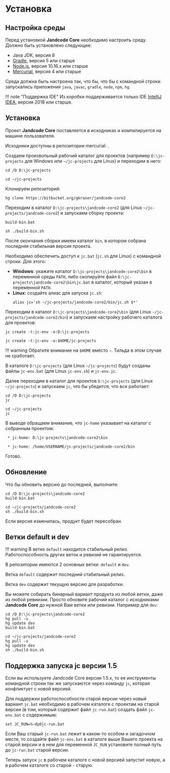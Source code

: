 
Установка
=========


Настройка среды
---------------

Перед установкой **Jandcode Core** необходимо настроить среду.
Должно быть установлено следующее:

* Java JDK, версия 8
* [Gradle](https://gradle.org/), версия 5 или старше
* [Node.js](https://nodejs.org), версия 10.16.x или старше
* [Mercurial](https://www.mercurial-scm.org/), версия 4 или старше

Среда должна быть настроена так, что бы, что бы с командной строки
запускались приложения `java`, `javac`, `gradle`, `node`, `npm`, `hg`.

!!! note "Поддержка IDE"
    Из коробки поддерживается только IDE 
    [IntelliJ IDEA](https://www.jetbrains.com/idea/), версия 2018 или старше.


Установка 
---------

Проект **Jandcode Core** поставляется в исходниках и компилируется на машине
пользователя.

Исходники доступны в репозитории mercurial: 
[](https://bitbucket.org/gkraser/jandcode-core2).  

Создаем произвольный рабочий каталог для проектов (например 
`D:\jc-projects` для Windows или `~/jc-projects` для Linux) 
и переходим в него:


```text title=Windows 
cd /D D:\jc-projects
```

```text title=Linux
cd ~/jc-projects
```

Клонируем репозиторий:

```
hg clone https://bitbucket.org/gkraser/jandcode-core2
```

Переходим в каталог `D:\jc-projects\jandcode-core2` 
(для Linux `~/jc-projects/jandcode-core2`) и запускаем сборку проекта:

```text title=Windows
build-bin.bat
```

```text title=Linux
sh ./build-bin.sh
```

После окончания сборки имеем каталог `bin`, в котором собрана последняя
стабильная версия проекта. 

Необходимо обеспечить доступ к `jc.bat` (`jc.sh` для Linux) с командной строки.
Для этого:
 
* **Windows**: укажите каталог `D:\jc-projects\jandcode-core2\bin`
в переменной среды `PATH`, либо скопируйте файл 
`D:\jc-projects\jandcode-core2\bin\jc.bat` в каталог, который 
указан в переменной `PATH`.
* **Linux**: создайте алиас для запуска `jc.sh`:
    ```shell
    alias jc='sh ~/jc-projects/jandcode-core2/bin/jc.sh $*'
    ```

Переходим в каталог `D:\jc-projects\jandcode-core2\bin` 
(для Linux `~/jc-projects/jandcode-core2/bin`) и запускаем настройку 
рабочего каталога для проектов:

```text title="Windows"
jc create -t:jc-env -o:D:\jc-projects
```

```text title="Linux"
jc create -t:jc-env -o:$HOME/jc-projects
```

!!! warning
    Обратите внимание на `$HOME` вместо `~`. Тильда в этом случае не сработает.


В каталоге `D:\jc-projects` (для Linux `~/jc-projects`) будут созданы 
файлы `jc-env.bat` (для Linux `jc-env.sh`) и `jc-env.jc`.

Далее переходим в каталог для проектов `D:\jc-projects` 
(для Linux `~/jc-projects`) и запускаем `jc`, что бы убедится, что все работает:

```text title="Windows"
cd /D D:\jc-projects
jc
```

```text title="Linux"
cd ~/jc-projects
jc
```

В выводе обращаем внимание, что `jc-home` указывает на каталог с собранным
проектом:

```text title="Windows"
 * jc-home: D:\jc-projects\jandcode-core2\bin
```   

```text title="Linux"
 * jc-home: /home/USERNAME/jc-projects/jandcode-core2/bin
```   

Готово.


Обновление
----------

Что бы обновить версию до последней, выполните:

```text title="Windows"
cd /D D:\jc-projects\jandcode-core2
build-bin.bat
```

```text title="Linux"
cd ~/jc-projects/jandcode-core2
sh ./build-bin.sh
```

Если версия изменилась, продукт будет пересобран.


Ветки default и dev
-------------------

!!! warning
    В ветке `default` находится стабильный релиз. Работоспособность
    других веток и ревизий не гарантируется.

В репозитории имеются 2 основных ветки: `default` и `dev`.

Ветка `default` содержит последний стабильный релиз.

Ветка `dev` содержит текущую версию для разработки.

Вы можете собирать бинарный вариант продукта из любой ветки, даже из любой ревиизии.
Просто обновите рабочий каталог с исходниками **Jandcode Core** до нужной Вам
ветки или ревизии. Например для `dev`:

```text title="Windows"
cd /D D:\jc-projects\jandcode-core2
hg pull -u
hg update dev
build-bin.bat
```

```text title="Linux"
cd ~/jc-projects/jandcode-core2
hg pull -u
hg update dev
sh ./build-bin.sh
```

Поддержка запуска jc версии 1.5
-------------------------------

Если вы используете Jandcode Core версии 1.5.x, то ее инструменты командной строки
так же запускаются через команду `jc`, которая конфликтует с новой версией. 

Для поддержки работоспособности старой версии
через новый вариант `jc.bat` необходимо в рабочем каталоге с проектам
на старой версии (в том, который содержит файл `jc-run.bat`) создать 
файл `jc-env.bat` с содержимым:

```
set JC_RUN=%~dp0jc-run.bat
```

Если Ваш старый `jc-run.bat` лежит в каком-то особом и загадочном месте,
то создайте файл `jc-env.bat` в каталоге выше Вашего проекта на старой версии
и в нем для переменной `JC_RUN` установите полный путь до `jc-run.bat`
старой версии.

Теперь запуск `jc` в рабочем каталоге с новой версией запустит новую,
а в рабочем каталоге со старой - старую.

 

